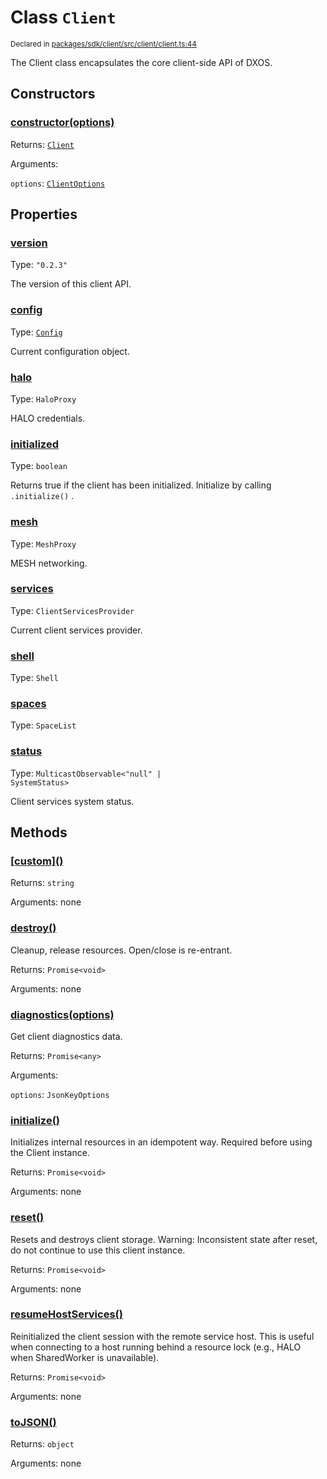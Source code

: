 # Class `Client`
<sub>Declared in [packages/sdk/client/src/client/client.ts:44](https://github.com/dxos/dxos/blob/main/packages/sdk/client/src/client/client.ts#L44)</sub>


The Client class encapsulates the core client-side API of DXOS.

## Constructors
### [constructor(options)](https://github.com/dxos/dxos/blob/main/packages/sdk/client/src/client/client.ts#L68)




Returns: <code>[Client](/api/@dxos/client/classes/Client)</code>

Arguments: 

`options`: <code>[ClientOptions](/api/@dxos/client/types/ClientOptions)</code>



## Properties
### [version](https://github.com/dxos/dxos/blob/main/packages/sdk/client/src/client/client.ts#L48)
Type: <code>"0.2.3"</code>

The version of this client API.

### [config](https://github.com/dxos/dxos/blob/main/packages/sdk/client/src/client/client.ts#L105)
Type: <code>[Config](/api/@dxos/client/classes/Config)</code>

Current configuration object.

### [halo](https://github.com/dxos/dxos/blob/main/packages/sdk/client/src/client/client.ts#L141)
Type: <code>HaloProxy</code>

HALO credentials.

### [initialized](https://github.com/dxos/dxos/blob/main/packages/sdk/client/src/client/client.ts#L122)
Type: <code>boolean</code>

Returns true if the client has been initialized. Initialize by calling  `.initialize()` .

### [mesh](https://github.com/dxos/dxos/blob/main/packages/sdk/client/src/client/client.ts#L149)
Type: <code>MeshProxy</code>

MESH networking.

### [services](https://github.com/dxos/dxos/blob/main/packages/sdk/client/src/client/client.ts#L113)
Type: <code>ClientServicesProvider</code>

Current client services provider.

### [shell](https://github.com/dxos/dxos/blob/main/packages/sdk/client/src/client/client.ts#L154)
Type: <code>Shell</code>



### [spaces](https://github.com/dxos/dxos/blob/main/packages/sdk/client/src/client/client.ts#L133)
Type: <code>SpaceList</code>



### [status](https://github.com/dxos/dxos/blob/main/packages/sdk/client/src/client/client.ts#L129)
Type: <code>MulticastObservable&lt;"null" | SystemStatus&gt;</code>

Client services system status.


## Methods
### [\[custom\]()](https://github.com/dxos/dxos/blob/main/packages/sdk/client/src/client/client.ts#L89)




Returns: <code>string</code>

Arguments: none




### [destroy()](https://github.com/dxos/dxos/blob/main/packages/sdk/client/src/client/client.ts#L265)


Cleanup, release resources.
Open/close is re-entrant.

Returns: <code>Promise&lt;void&gt;</code>

Arguments: none




### [diagnostics(options)](https://github.com/dxos/dxos/blob/main/packages/sdk/client/src/client/client.ts#L163)


Get client diagnostics data.

Returns: <code>Promise&lt;any&gt;</code>

Arguments: 

`options`: <code>JsonKeyOptions</code>


### [initialize()](https://github.com/dxos/dxos/blob/main/packages/sdk/client/src/client/client.ts#L180)


Initializes internal resources in an idempotent way.
Required before using the Client instance.

Returns: <code>Promise&lt;void&gt;</code>

Arguments: none




### [reset()](https://github.com/dxos/dxos/blob/main/packages/sdk/client/src/client/client.ts#L292)


Resets and destroys client storage.
Warning: Inconsistent state after reset, do not continue to use this client instance.

Returns: <code>Promise&lt;void&gt;</code>

Arguments: none




### [resumeHostServices()](https://github.com/dxos/dxos/blob/main/packages/sdk/client/src/client/client.ts#L283)


Reinitialized the client session with the remote service host.
This is useful when connecting to a host running behind a resource lock
(e.g., HALO when SharedWorker is unavailable).

Returns: <code>Promise&lt;void&gt;</code>

Arguments: none




### [toJSON()](https://github.com/dxos/dxos/blob/main/packages/sdk/client/src/client/client.ts#L93)




Returns: <code>object</code>

Arguments: none




